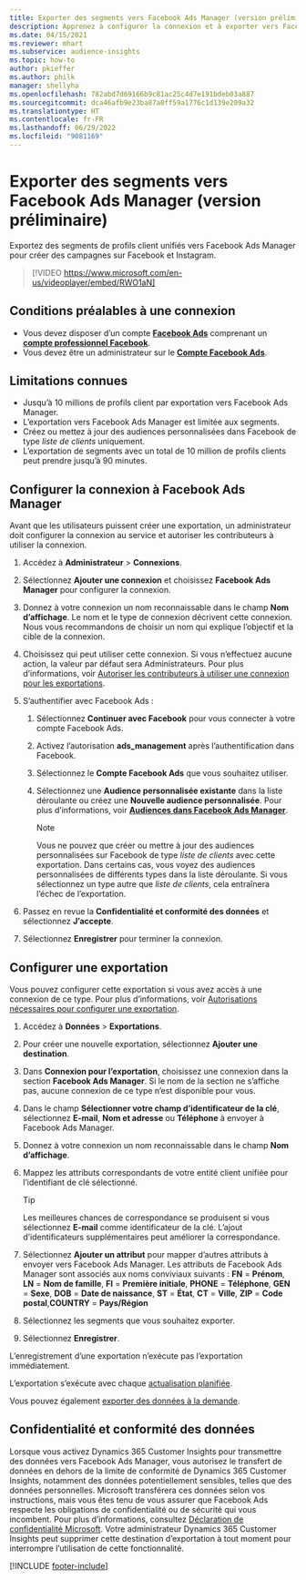 ```yaml
---
title: Exporter des segments vers Facebook Ads Manager (version préliminaire) (contient une vidéo)
description: Apprenez à configurer la connexion et à exporter vers Facebook Ads Manager.
ms.date: 04/15/2021
ms.reviewer: mhart
ms.subservice: audience-insights
ms.topic: how-to
author: pkieffer
ms.author: philk
manager: shellyha
ms.openlocfilehash: 782abd7d69166b9c81ac25c4d7e191bdeb03a887
ms.sourcegitcommit: dca46afb9e23ba87a0ff59a1776c1d139e209a32
ms.translationtype: HT
ms.contentlocale: fr-FR
ms.lasthandoff: 06/29/2022
ms.locfileid: "9081169"
---
```

# <a name="export-segments-to-facebook-ads-manager-preview"></a>Exporter des segments vers Facebook Ads Manager (version préliminaire)

Exportez des segments de profils client unifiés vers Facebook Ads Manager pour créer des campagnes sur Facebook et Instagram.

> [!VIDEO https://www.microsoft.com/en-us/videoplayer/embed/RWO1aN]

## <a name="prerequisites-for-connection"></a>Conditions préalables à une connexion

- Vous devez disposer d’un compte [**Facebook Ads**](https://www.facebook.com/business/learn/lessons/step-by-step-ads-manager-account) comprenant un [**compte professionnel Facebook**](https://business.facebook.com/).
- Vous devez être un administrateur sur le [**Compte Facebook Ads**](https://www.facebook.com/business/learn/lessons/step-by-step-ads-manager-account).

## <a name="known-limitations"></a>Limitations connues

- Jusqu’à 10 millions de profils client par exportation vers Facebook Ads Manager.
- L’exportation vers Facebook Ads Manager est limitée aux segments.
- Créez ou mettez à jour des audiences personnalisées dans Facebook de type *liste de clients* uniquement.
- L’exportation de segments avec un total de 10 million de profils clients peut prendre jusqu’à 90 minutes.

## <a name="set-up-connection-to-facebook-ads-manager"></a>Configurer la connexion à Facebook Ads Manager

Avant que les utilisateurs puissent créer une exportation, un administrateur doit configurer la connexion au service et autoriser les contributeurs à utiliser la connexion.

1. Accédez à **Administrateur** > **Connexions**.

1. Sélectionnez **Ajouter une connexion** et choisissez **Facebook Ads Manager** pour configurer la connexion.

1. Donnez à votre connexion un nom reconnaissable dans le champ **Nom d’affichage**. Le nom et le type de connexion décrivent cette connexion. Nous vous recommandons de choisir un nom qui explique l’objectif et la cible de la connexion.

1. Choisissez qui peut utiliser cette connexion. Si vous n’effectuez aucune action, la valeur par défaut sera Administrateurs. Pour plus d’informations, voir [Autoriser les contributeurs à utiliser une connexion pour les exportations](connections.md#allow-contributors-to-use-a-connection-for-exports).

1. S’authentifier avec Facebook Ads : 

   1. Sélectionnez **Continuer avec Facebook** pour vous connecter à votre compte Facebook Ads.

   1. Activez l’autorisation **ads_management** après l’authentification dans Facebook.

   1. Sélectionnez le **Compte Facebook Ads** que vous souhaitez utiliser.

   1. Sélectionnez une **Audience personnalisée existante** dans la liste déroulante ou créez une **Nouvelle audience personnalisée**. Pour plus d’informations, voir [**Audiences dans Facebook Ads Manager**](https://www.facebook.com/business/help/744354708981227?id=2469097953376494).
      > [!NOTE]
      > Vous ne pouvez que créer ou mettre à jour des audiences personnalisées sur Facebook de type *liste de clients* avec cette exportation. Dans certains cas, vous voyez des audiences personnalisées de différents types dans la liste déroulante. Si vous sélectionnez un type autre que *liste de clients*, cela entraînera l’échec de l’exportation. 

1. Passez en revue la **Confidentialité et conformité des données** et sélectionnez **J’accepte**.

1. Sélectionnez **Enregistrer** pour terminer la connexion.

## <a name="configure-an-export"></a>Configurer une exportation

Vous pouvez configurer cette exportation si vous avez accès à une connexion de ce type. Pour plus d’informations, voir [Autorisations nécessaires pour configurer une exportation](export-destinations.md#set-up-a-new-export).

1. Accédez à **Données** > **Exportations**.

1. Pour créer une nouvelle exportation, sélectionnez **Ajouter une destination**. 

1. Dans **Connexion pour l’exportation**, choisissez une connexion dans la section **Facebook Ads Manager**. Si le nom de la section ne s’affiche pas, aucune connexion de ce type n’est disponible pour vous.

1. Dans le champ **Sélectionner votre champ d’identificateur de la clé**, sélectionnez **E-mail**, **Nom et adresse** ou **Téléphone** à envoyer à Facebook Ads Manager. 

1. Donnez à votre connexion un nom reconnaissable dans le champ **Nom d’affichage**.

1. Mappez les attributs correspondants de votre entité client unifiée pour l’identifiant de clé sélectionné.
   > [!TIP]
   > Les meilleures chances de correspondance se produisent si vous sélectionnez **E-mail** comme identificateur de la clé. L’ajout d’identificateurs supplémentaires peut améliorer la correspondance.

1. Sélectionnez **Ajouter un attribut** pour mapper d’autres attributs à envoyer vers Facebook Ads Manager. Les attributs de Facebook Ads Manager sont associés aux noms conviviaux suivants : **FN** = **Prénom**, **LN** = **Nom de famille**, **FI** = **Première initiale**, **PHONE** = **Téléphone**, **GEN** = **Sexe**, **DOB** = **Date de naissance**, **ST** = **État**, **CT** = **Ville**, **ZIP** = **Code postal**,**COUNTRY** = **Pays/Région**

1. Sélectionnez les segments que vous souhaitez exporter.

1. Sélectionnez **Enregistrer**.

L’enregistrement d’une exportation n’exécute pas l’exportation immédiatement.

L’exportation s’exécute avec chaque [actualisation planifiée](system.md#schedule-tab). 

Vous pouvez également [exporter des données à la demande](export-destinations.md#run-exports-on-demand). 

## <a name="data-privacy-and-compliance"></a>Confidentialité et conformité des données

Lorsque vous activez Dynamics 365 Customer Insights pour transmettre des données vers Facebook Ads Manager, vous autorisez le transfert de données en dehors de la limite de conformité de Dynamics 365 Customer Insights, notamment des données potentiellement sensibles, telles que des données personnelles. Microsoft transférera ces données selon vos instructions, mais vous êtes tenu de vous assurer que Facebook Ads respecte les obligations de confidentialité ou de sécurité qui vous incombent. Pour plus d’informations, consultez [Déclaration de confidentialité Microsoft](https://go.microsoft.com/fwlink/?linkid=396732).
Votre administrateur Dynamics 365 Customer Insights peut supprimer cette destination d’exportation à tout moment pour interrompre l’utilisation de cette fonctionnalité.


[!INCLUDE [footer-include](includes/footer-banner.md)]
